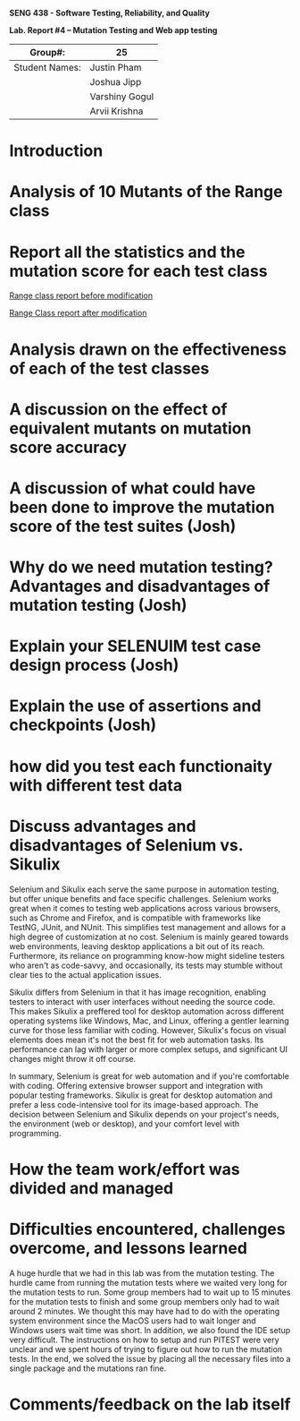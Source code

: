**SENG 438 - Software Testing, Reliability, and Quality**

**Lab. Report \#4 – Mutation Testing and Web app testing**

| Group\#:       | 25             |
| -------------- | -------------- |
| Student Names: | Justin Pham    |
|                | Joshua Jipp    |
|                | Varshiny Gogul |
|                | Arvii Krishna  |

# Introduction

# Analysis of 10 Mutants of the Range class

# Report all the statistics and the mutation score for each test class

[Range class report before modification ](./438MutationTestsBefore.pdf)

[Range Class report after modification](./438MutationTestsAfter.pdf)

# Analysis drawn on the effectiveness of each of the test classes

# A discussion on the effect of equivalent mutants on mutation score accuracy

# A discussion of what could have been done to improve the mutation score of the test suites (Josh)

# Why do we need mutation testing? Advantages and disadvantages of mutation testing (Josh)

# Explain your SELENUIM test case design process (Josh)

# Explain the use of assertions and checkpoints (Josh)

# how did you test each functionaity with different test data

# Discuss advantages and disadvantages of Selenium vs. Sikulix

Selenium and Sikulix each serve the same purpose in automation testing, but offer unique benefits and face specific challenges. Selenium works great when it comes to testing web applications across various browsers, such as Chrome and Firefox, and is compatible with frameworks like TestNG, JUnit, and NUnit. This simplifies test management and allows for a high degree of customization at no cost. Selenium is mainly geared towards web environments, leaving desktop applications a bit out of its reach. Furthermore, its reliance on programming know-how might sideline testers who aren't as code-savvy, and occasionally, its tests may stumble without clear ties to the actual application issues.

Sikulix differs from Selenium in that it has image recognition, enabling testers to interact with user interfaces without needing the source code. This makes Sikulix a preffered tool for desktop automation across different operating systems like Windows, Mac, and Linux, offering a gentler learning curve for those less familiar with coding. However, Sikulix's focus on visual elements does mean it's not the best fit for web automation tasks. Its performance can lag with larger or more complex setups, and significant UI changes might throw it off course.

In summary, Selenium is great for web automation and if you're comfortable with coding. Offering extensive browser support and integration with popular testing frameworks. Sikulix is great for desktop automation and prefer a less code-intensive tool for its image-based approach. The decision between Selenium and Sikulix depends on your project's needs, the environment (web or desktop), and your comfort level with programming.

# How the team work/effort was divided and managed

# Difficulties encountered, challenges overcome, and lessons learned

A huge hurdle that we had in this lab was from the mutation testing. The hurdle came from running the mutation tests where we waited very long for the mutation tests to run. Some group members had to wait up to 15 minutes for the mutation tests to finish and some group members only had to wait around 2 minutes. We thought this may have had to do with the operating system environment since the MacOS users had to wait longer and Windows users wait time was short. In addition, we also found the IDE setup very difficult. The instructions on how to setup and run PITEST were very unclear and we spent hours of trying to figure out how to run the mutation tests. In the end, we solved the issue by placing all the necessary files into a single package and the mutations ran fine.

# Comments/feedback on the lab itself
